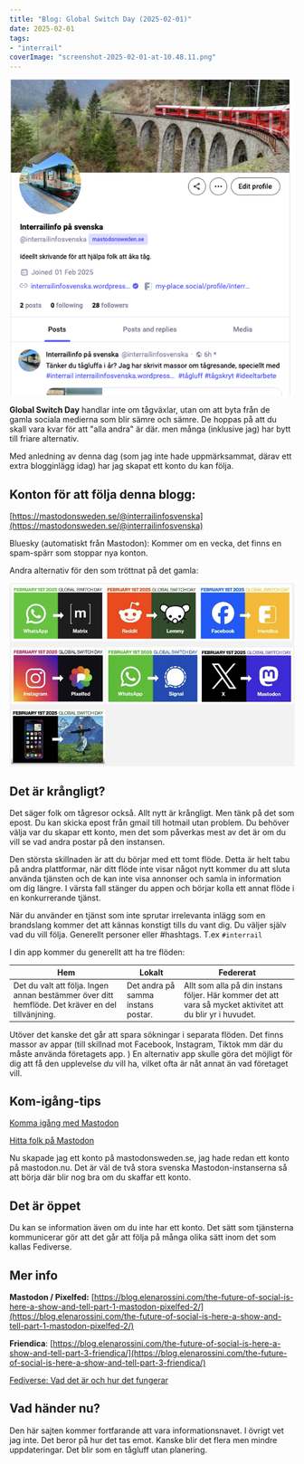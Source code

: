 ```yaml
---
title: "Blog: Global Switch Day (2025-02-01)"
date: 2025-02-01
tags:
- "interrail"
coverImage: "screenshot-2025-02-01-at-10.48.11.png"
---
```


![](images/global-switch-day_1.png?w=614)

**Global Switch Day** handlar inte om tågväxlar, utan om att byta från de gamla sociala medierna som blir sämre och sämre. De hoppas på att du skall vara kvar för att "alla andra" är där. men många (inklusive jag) har bytt till friare alternativ.

Med anledning av denna dag (som jag inte hade uppmärksammat, därav ett extra blogginlägg idag) har jag skapat ett konto du kan följa.

## Konton för att följa denna blogg:

[https://mastodonsweden.se/@interrailinfosvenska](https://mastodonsweden.se/@interrailinfosvenska)

Bluesky (automatiskt från Mastodon): Kommer om en vecka, det finns en spam-spärr som stoppar nya konton.

Andra alternativ för den som tröttnat på det gamla:

![](images/global-switch-day_4.png?w=914)

## Det är krångligt?

Det säger folk om tågresor också. Allt nytt är krångligt. Men tänk på det som epost. Du kan skicka epost från gmail till hotmail utan problem. Du behöver välja var du skapar ett konto, men det som påverkas mest av det är om du vill se vad andra postar på den instansen.

Den största skillnaden är att du börjar med ett tomt flöde. Detta är helt tabu på andra plattformar, när ditt flöde inte visar något nytt kommer du att sluta använda tjänsten och de kan inte visa annonser och samla in information om dig längre. I värsta fall stänger du appen och börjar kolla ett annat flöde i en konkurrerande tjänst.

När du använder en tjänst som inte sprutar irrelevanta inlägg som en brandslang kommer det att kännas konstigt tills du vant dig. Du väljer själv vad du vill följa. Generellt personer eller #hashtags. T.ex `#interrail`

I din app kommer du generellt att ha tre flöden:

| Hem | Lokalt | Federerat |
| --- | --- | --- |
| Det du valt att följa. Ingen annan bestämmer över ditt hemflöde. Det kräver en del tillvänjning. | Det andra på samma instans postar. | Allt som alla på din instans följer. Här kommer det att vara så mycket aktivitet att du blir yr i huvudet. |

Utöver det kanske det går att spara sökningar i separata flöden. Det finns massor av appar (till skillnad mot Facebook, Instagram, Tiktok mm där du måste använda företagets app. ) En alternativ app skulle göra det möjligt för dig att få den upplevelse _du_ vill ha, vilket ofta är nåt annat än vad företaget vill.

## Kom-igång-tips

[Komma igång med Mastodon](https://mastodonsweden.se/@doktorzjivago/110899972331412436)

[Hitta folk på Mastodon](https://mastodonsweden.se/@doktorzjivago/110651663835873042)

Nu skapade jag ett konto på mastodonsweden.se, jag hade redan ett konto på mastodon.nu. Det är väl de två stora svenska Mastodon-instanserna så att börja där blir nog bra om du skaffar ett konto.

## Det är öppet

Du kan se information även om du inte har ett konto. Det sätt som tjänsterna kommunicerar gör att det går att följa på många olika sätt inom det som kallas Fediverse.

## Mer info

**Mastodon / Pixelfed:** [https://blog.elenarossini.com/the-future-of-social-is-here-a-show-and-tell-part-1-mastodon-pixelfed-2/](https://blog.elenarossini.com/the-future-of-social-is-here-a-show-and-tell-part-1-mastodon-pixelfed-2/)

**Friendica**: [https://blog.elenarossini.com/the-future-of-social-is-here-a-show-and-tell-part-3-friendica/](https://blog.elenarossini.com/the-future-of-social-is-here-a-show-and-tell-part-3-friendica/)

[Fediverse: Vad det är och hur det fungerar](https://targettrend.com/sv/fediverse/)

## Vad händer nu?

Den här sajten kommer fortfarande att vara informationsnavet. I övrigt vet jag inte. Det beror på hur det tas emot. Kanske blir det flera men mindre uppdateringar. Det blir som en tågluff utan planering.
